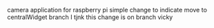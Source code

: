 camera application for  raspberry pi
simple change to indicate move to centralWidget branch
I tjnk this change is on branch vicky

